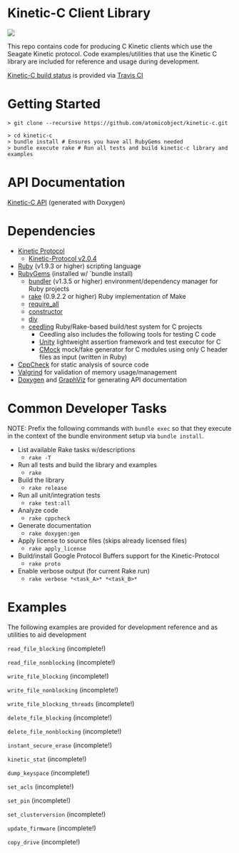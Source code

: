Kinetic-C Client Library
========================
![](http://travis-ci.org/atomicobject/kinetic-c.png?branch=master)

This repo contains code for producing C Kinetic clients which use the Seagate Kinetic protocol. Code examples/utilities that use the Kinetic C library are included for reference and usage during development.

[Kinetic-C build status](http://travis-ci.org/atomicobject/kinetic-c) is provided via [Travis CI](http://travis-ci.org)

Getting Started
================

    > git clone --recursive https://github.com/atomicobject/kinetic-c.git

    > cd kinetic-c
    > bundle install # Ensures you have all RubyGems needed
    > bundle execute rake # Run all tests and build kinetic-c library and examples

API Documentation
=================
[Kinetic-C API](http://atomicobject.github.io/kinetic-c/) (generated with Doxygen)

Dependencies
============
* [Kinetic Protocol](https://github.com/Seagate/kinetic-protocol)
    * [Kinetic-Protocol v2.0.4](https://github.com/Seagate/kinetic-protocol/releases/tag/2.0.4)
* [Ruby](https://www.ruby-lang.org) (v1.9.3 or higher) scripting language
* [RubyGems](http://rubygems.org) (installed w/ `bundle install)
    * [bundler](http://bundler.io) (v1.3.5 or higher) environment/dependency manager for Ruby projects
    * [rake](https://github.com/jimweirich/rake) (0.9.2.2 or higher) Ruby implementation of Make
    * [require_all](https://github.com/jarmo/require_all)
    * [constructor](https://github.com/atomicobject/constructor)
    * [diy](https://github.com/atomicobject/diy)
    * [ceedling](https://github.com/ThrowTheSwitch/Ceedling) Ruby/Rake-based build/test system for C projects
        * Ceedling also includes the following tools for testing C code
        * [Unity](https://github.com/ThrowTheSwitch/Unity) lightweight assertion framework and test executor for C
        * [CMock](https://github.com/ThrowTheSwitch/CMock) mock/fake generator for C modules using only C header files as input (written in Ruby)
* [CppCheck](http://cppcheck.sourceforge.net/) for static analysis of source code
* [Valgrind](http://valgrind.org/) for validation of memory usage/management
* [Doxygen](https://github.com/doxygen) and [GraphViz](http://www.graphviz.org/) for generating API documentation

Common Developer Tasks
======================

NOTE: Prefix the following commands with `bundle exec` so that they execute in the context of the bundle environment setup via `bundle install`.

* List available Rake tasks w/descriptions
    * `rake -T`
* Run all tests and build the library and examples
    * `rake`
* Build the library
    * `rake release`
* Run all unit/integration tests
    * `rake test:all`
* Analyze code
    * `rake cppcheck`
* Generate documentation
    * `rake doxygen:gen`
* Apply license to source files (skips already licensed files)
    * `rake apply_license`
* Build/install Google Protocol Buffers support for the Kinetic-Protocol
    * `rake proto`
* Enable verbose output (for current Rake run)
    * `rake verbose *<task_A>* *<task_B>*`

Examples
========

The following examples are provided for development reference and as utilities to aid development

`read_file_blocking` (incomplete!)

`read_file_nonblocking` (incomplete!)

`write_file_blocking` (incomplete!)

`write_file_nonblocking` (incomplete!)

`write_file_blocking_threads` (incomplete!)

`delete_file_blocking` (incomplete!)

`delete_file_nonblocking` (incomplete!)

`instant_secure_erase` (incomplete!)

`kinetic_stat` (incomplete!)

`dump_keyspace` (incomplete!)

`set_acls` (incomplete!)

`set_pin` (incomplete!)

`set_clusterversion` (incomplete!)

`update_firmware` (incomplete!)

`copy_drive` (incomplete!)
